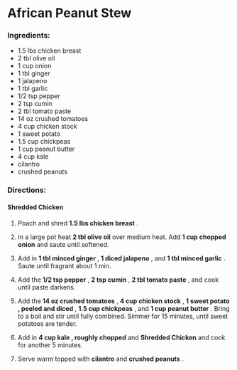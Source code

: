# African Peanut Stew 

### Ingredients: 
* 1.5 lbs chicken breast
* 2 tbl olive oil
* 1 cup onion
* 1 tbl ginger
* 1 jalapeno
* 1 tbl garlic
* 1/2 tsp pepper
* 2 tsp cumin
* 2 tbl tomato paste
* 14 oz crushed tomatoes
* 4 cup chicken stock
* 1 sweet potato
* 1.5 cup chickpeas
* 1 cup peanut butter
* 4 cup kale
*  cilantro
*  crushed peanuts

### Directions: 

#### Shredded Chicken
1. Poach and shred **1.5 lbs chicken breast** . 


2. In a large pot heat **2 tbl olive oil** over medium heat. Add **1 cup chopped onion** and saute until softened. 
3. Add in **1 tbl minced ginger** , **1 diced jalapeno** , and **1 tbl minced garlic** . Saute until fragrant about 1 min. 
4. Add the **1/2 tsp pepper** , **2 tsp cumin** , **2 tbl tomato paste** , and cook until paste darkens. 
5. Add the **14 oz crushed tomatoes** , **4 cup chicken stock** , **1 sweet potato , peeled and diced** , **1.5 cup chickpeas** , and **1 cup peanut butter** . Bring to a boil and stir until fully combined. Simmer for 15 minutes, until sweet potatoes are tender. 
6. Add in **4 cup kale , roughly chopped** and **Shredded Chicken** and cook for another 5 minutes. 
7. Serve warm topped with **cilantro** and **crushed peanuts** . 
